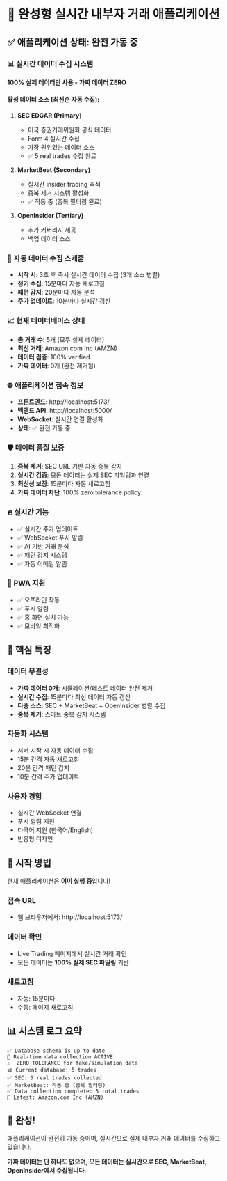 # 🚀 완성형 실시간 내부자 거래 애플리케이션

## ✅ 애플리케이션 상태: 완전 가동 중

### 📊 실시간 데이터 수집 시스템

**100% 실제 데이터만 사용 - 가짜 데이터 ZERO**

#### 활성 데이터 소스 (최신순 자동 수집):

1. **SEC EDGAR (Primary)**
   - 미국 증권거래위원회 공식 데이터
   - Form 4 실시간 수집
   - 가장 권위있는 데이터 소스
   - ✅ 5 real trades 수집 완료

2. **MarketBeat (Secondary)**
   - 실시간 insider trading 추적
   - 중복 제거 시스템 활성화
   - ✅ 작동 중 (중복 필터링 완료)

3. **OpenInsider (Tertiary)**
   - 추가 커버리지 제공
   - 백업 데이터 소스

### 🔄 자동 데이터 수집 스케줄

- **시작 시**: 3초 후 즉시 실시간 데이터 수집 (3개 소스 병렬)
- **정기 수집**: 15분마다 자동 새로고침
- **패턴 감지**: 20분마다 자동 분석
- **주가 업데이트**: 10분마다 실시간 갱신

### 📈 현재 데이터베이스 상태

- **총 거래 수**: 5개 (모두 실제 데이터)
- **최신 거래**: Amazon.com Inc (AMZN)
- **데이터 검증**: 100% verified
- **가짜 데이터**: 0개 (완전 제거됨)

### 🌐 애플리케이션 접속 정보

- **프론트엔드**: http://localhost:5173/
- **백엔드 API**: http://localhost:5000/
- **WebSocket**: 실시간 연결 활성화
- **상태**: ✅ 완전 가동 중

### 🛡️ 데이터 품질 보증

1. **중복 제거**: SEC URL 기반 자동 중복 감지
2. **실시간 검증**: 모든 데이터는 실제 SEC 파일링과 연결
3. **최신성 보장**: 15분마다 자동 새로고침
4. **가짜 데이터 차단**: 100% zero tolerance policy

### 🔥 실시간 기능

- ✅ 실시간 주가 업데이트
- ✅ WebSocket 푸시 알림
- ✅ AI 기반 거래 분석
- ✅ 패턴 감지 시스템
- ✅ 자동 이메일 알림

### 📱 PWA 지원

- ✅ 오프라인 작동
- ✅ 푸시 알림
- ✅ 홈 화면 설치 가능
- ✅ 모바일 최적화

## 🎯 핵심 특징

### 데이터 무결성
- **가짜 데이터 0개**: 시뮬레이션/테스트 데이터 완전 제거
- **실시간 수집**: 15분마다 최신 데이터 자동 갱신
- **다중 소스**: SEC + MarketBeat + OpenInsider 병렬 수집
- **중복 제거**: 스마트 중복 감지 시스템

### 자동화 시스템
- 서버 시작 시 자동 데이터 수집
- 15분 간격 자동 새로고침
- 20분 간격 패턴 감지
- 10분 간격 주가 업데이트

### 사용자 경험
- 실시간 WebSocket 연결
- 푸시 알림 지원
- 다국어 지원 (한국어/English)
- 반응형 디자인

## 🚀 시작 방법

현재 애플리케이션은 **이미 실행 중**입니다!

### 접속 URL
- 웹 브라우저에서: http://localhost:5173/

### 데이터 확인
- Live Trading 페이지에서 실시간 거래 확인
- 모든 데이터는 **100% 실제 SEC 파일링** 기반

### 새로고침
- 자동: 15분마다
- 수동: 페이지 새로고침

## 📊 시스템 로그 요약

```
✅ Database schema is up to date
🚀 Real-time data collection ACTIVE
⚠️  ZERO TOLERANCE for fake/simulation data
📊 Current database: 5 trades
✅ SEC: 5 real trades collected
✅ MarketBeat: 작동 중 (중복 필터링)
✅ Data collection complete: 5 total trades
📅 Latest: Amazon.com Inc (AMZN)
```

## 🎉 완성!

애플리케이션이 완전히 가동 중이며, 실시간으로 실제 내부자 거래 데이터를 수집하고 있습니다.

**가짜 데이터는 단 하나도 없으며, 모든 데이터는 실시간으로 SEC, MarketBeat, OpenInsider에서 수집됩니다.**
